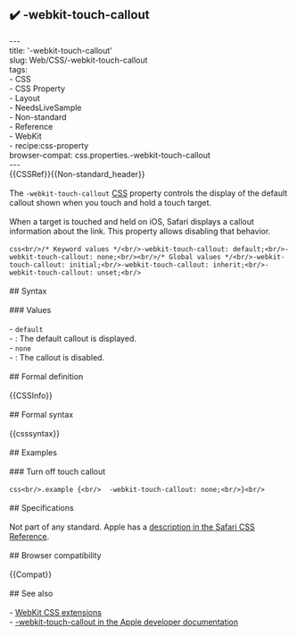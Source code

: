 ## ✔️ -webkit-touch-callout 
 ---<br/>title: '-webkit-touch-callout'<br/>slug: Web/CSS/-webkit-touch-callout<br/>tags:<br/>  - CSS<br/>  - CSS Property<br/>  - Layout<br/>  - NeedsLiveSample<br/>  - Non-standard<br/>  - Reference<br/>  - WebKit<br/>  - recipe:css-property<br/>browser-compat: css.properties.-webkit-touch-callout<br/>---<br/>{{CSSRef}}{{Non-standard_header}}<br/><br/>The `-webkit-touch-callout` [CSS](/en-US/docs/Web/CSS) property controls the display of the default callout shown when you touch and hold a touch target.<br/><br/>When a target is touched and held on iOS, Safari displays a callout information about the link. This property allows disabling that behavior.<br/><br/>```css<br/>/* Keyword values */<br/>-webkit-touch-callout: default;<br/>-webkit-touch-callout: none;<br/><br/>/* Global values */<br/>-webkit-touch-callout: initial;<br/>-webkit-touch-callout: inherit;<br/>-webkit-touch-callout: unset;<br/>```<br/><br/>## Syntax<br/><br/>### Values<br/><br/>- `default`<br/>  - : The default callout is displayed.<br/>- `none`<br/>  - : The callout is disabled.<br/><br/>## Formal definition<br/><br/>{{CSSInfo}}<br/><br/>## Formal syntax<br/><br/>{{csssyntax}}<br/><br/>## Examples<br/><br/>### Turn off touch callout<br/><br/>```css<br/>.example {<br/>  -webkit-touch-callout: none;<br/>}<br/>```<br/><br/>## Specifications<br/><br/>Not part of any standard. Apple has a [description in the Safari CSS Reference](https://developer.apple.com/library/archive/documentation/AppleApplications/Reference/SafariCSSRef/Articles/StandardCSSProperties.html#//apple_ref/doc/uid/TP30001266-_webkit_touch_callout).<br/><br/>## Browser compatibility<br/><br/>{{Compat}}<br/><br/>## See also<br/><br/>- [WebKit CSS extensions](/en-US/docs/Web/CSS/WebKit_Extensions)<br/>- [-webkit-touch-callout in the Apple developer documentation](https://developer.apple.com/library/archive/documentation/AppleApplications/Reference/SafariCSSRef/Articles/StandardCSSProperties.html#//apple_ref/doc/uid/TP30001266-_webkit_touch_callout)<br/>